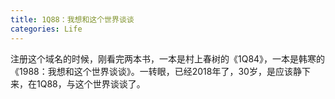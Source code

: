 ```yaml
---
title: 1Q88：我想和这个世界谈谈
categories: Life
---
```


注册这个域名的时候，刚看完两本书，一本是村上春树的《1Q84》，一本是韩寒的《1988：我想和这个世界谈谈》。一转眼，已经2018年了，30岁，是应该静下来，在1Q88，与这个世界谈谈了。
